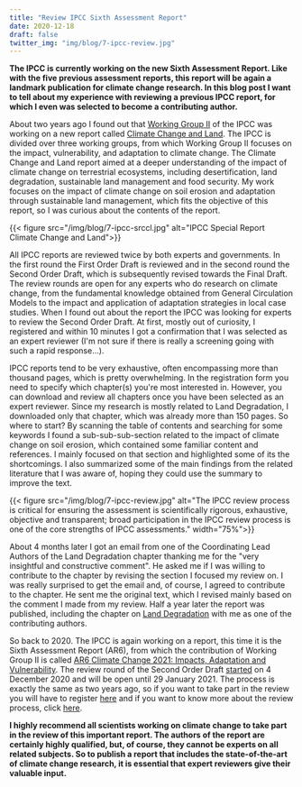 ```yaml
---
title: "Review IPCC Sixth Assessment Report"
date: 2020-12-18
draft: false
twitter_img: "img/blog/7-ipcc-review.jpg"
---
```


**The IPCC is currently working on the new Sixth Assessment Report. Like with the five previous assessment reports, this report will be again a landmark publication for climate change research. In this blog post I want to tell about my experience with reviewing a previous IPCC report, for which I even was selected to become a contributing author.**

About two years ago I found out that [Working Group II](https://www.ipcc.ch/working-group/wg2/) of the IPCC was working on a new report called [Climate Change and Land](https://www.ipcc.ch/srccl/). The IPCC is divided over three working groups, from which Working Group II focuses on the impact, vulnerability, and adaptation to climate change. The Climate Change and Land report aimed at a deeper understanding of the impact of climate change on terrestrial ecosystems, including desertification, land degradation, sustainable land management and food security. My work focuses on the impact of climate change on soil erosion and adaptation through sustainable land management, which fits the objective of this report, so I was curious about the contents of the report.

{{< figure src="/img/blog/7-ipcc-srccl.jpg" alt="IPCC Special Report Climate Change and Land">}}

All IPCC reports are reviewed twice by both experts and governments. In the first round the First Order Draft is reviewed and in the second round the Second Order Draft, which is subsequently revised towards the Final Draft. The review rounds are open for any experts who do research on climate change, from the fundamental knowledge obtained from General Circulation Models to the impact and application of adaptation strategies in local case studies. When I found out about the report the IPCC was looking for experts to review the Second Order Draft. At first, mostly out of curiosity, I registered and within 10 minutes I got a confirmation that I was selected as an expert reviewer (I'm not sure if there is really a screening going with such a rapid response...). 

IPCC reports tend to be very exhaustive, often encompassing more than thousand pages, which is pretty overwhelming. In the registration form you need to specify which chapter(s) you're most interested in. However, you can download and review all chapters once you have been selected as an expert reviewer. Since my research is mostly related to Land Degradation, I downloaded only that chapter, which was already more than 150 pages. So where to start? By scanning the table of contents and searching for some keywords I found a sub-sub-sub-section related to the impact of climate change on soil erosion, which contained some familiar content and references. I mainly focused on that section and highlighted some of its the shortcomings. I also summarized some of the main findings from the related literature that I was aware of, hoping they could use the summary to improve the text. 

{{< figure src="/img/blog/7-ipcc-review.jpg" alt="The IPCC review process is critical for ensuring the assessment is scientifically rigorous, exhaustive, objective and transparent; broad participation in the IPCC review process is one of the core strengths of IPCC assessments." width="75%">}}

About 4 months later I got an email from one of the Coordinating Lead Authors of the Land Degradation chapter thanking me for the "very insightful and constructive comment". He asked me if I was willing to contribute to the chapter by revising the section I focused my review on. I was really surprised to get the email and, of course, I agreed to contribute to the chapter. He sent me the original text, which I revised mainly based on the comment I made from my review. Half a year later the report was published, including the chapter on [Land Degradation](https://www.ipcc.ch/srccl/chapter/chapter-4/) with me as one of the contributing authors.

So back to 2020. The IPCC is again working on a report, this time it is the Sixth Assessment Report (AR6), from which the contribution of Working Group II is called [AR6 Climate Change 2021: Impacts, Adaptation and Vulnerability](https://www.ipcc.ch/report/sixth-assessment-report-working-group-ii/). The review round of the Second Order Draft [started](https://www.ipcc.ch/2020/11/27/ipcc-wgii-ar6-second-order-draft-review/) on 4 December 2020 and will be open until 29 January 2021. The process is exactly the same as two years ago, so if you want to take part in the review you will have to register [here](https://apps.ipcc.ch/comments/ar6wg2/sod/register.php) and if you want to know more about the review process, click [here](https://www.ipcc.ch/2020/12/04/what-is-an-expert-reviewer-of-ipcc-reports/).

**I highly recommend all scientists working on climate change to take part in the review of this important report. The authors of the report are certainly highly qualified, but, of course, they cannot be experts on all related subjects. So to publish a report that includes the state-of-the-art of climate change research, it is essential that expert reviewers give their valuable input.**